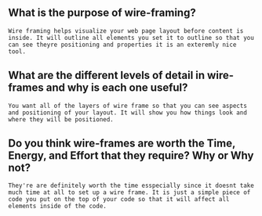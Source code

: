 ## What is the purpose of wire-framing?
    Wire framing helps visualize your web page layout before content is inside. It will outline all elements you set it to outline so that you can see theyre positioning and properties it is an exteremly nice tool.

## What are the different levels of detail in wire-frames and why is each one useful?
    You want all of the layers of wire frame so that you can see aspects and positioning of your layout. It will show you how things look and where they will be positioned.

## Do you think wire-frames are worth the Time, Energy, and Effort that they require? Why or Why not?
    They're are definitely worth the time esspecially since it doesnt take much time at all to set up a wire frame. It is just a simple piece of code you put on the top of your code so that it will affect all elements inside of the code.